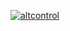 [![altcontrol](https://cdn.discordapp.com/attachments/955442866560319509/955458972616372234/41.png)](https://github.com/romantikov/altcontrol/)
